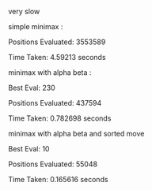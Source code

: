 very slow


simple minimax :

Positions Evaluated: 3553589

Time Taken: 4.59213 seconds

minimax with alpha beta :

Best Eval: 230

Positions Evaluated: 437594

Time Taken: 0.782698 seconds

minimax with alpha beta and sorted move

Best Eval: 10

Positions Evaluated: 55048

Time Taken: 0.165616 seconds
